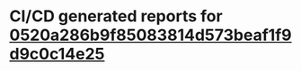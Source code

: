 # CI/CD generated reports for [0520a286b9f85083814d573beaf1f9d9c0c14e25](https://github.com/hydephp/develop/commit/0520a286b9f85083814d573beaf1f9d9c0c14e25)
